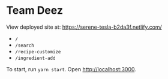 # Team Deez

View deployed site at: https://serene-tesla-b2da3f.netlify.com/
* `/`
* `/search`
* `/recipe-customize`
* `/ingredient-add`

To start, run `yarn start`. Open [http://localhost:3000](http://localhost:3000).
